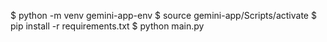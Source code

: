 $ python -m venv gemini-app-env
$ source gemini-app/Scripts/activate
$ pip install -r requirements.txt
$ python main.py